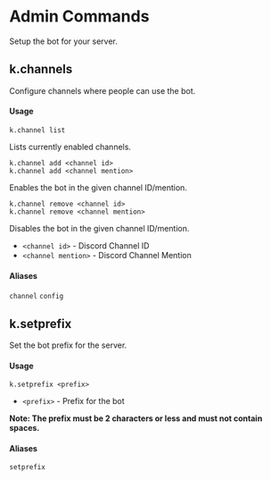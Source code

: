 # Admin Commands
Setup the bot for your server.

## k.channels
Configure channels where people can use the bot.

#### Usage
```
k.channel list
```
Lists currently enabled channels.

```
k.channel add <channel id>
k.channel add <channel mention>
```
Enables the bot in the given channel ID/mention.

```
k.channel remove <channel id>
k.channel remove <channel mention>
```
Disables the bot in the given channel ID/mention.

- `<channel id>` - Discord Channel ID
- `<channel mention>` - Discord Channel Mention

#### Aliases
`channel` `config`

## k.setprefix
Set the bot prefix for the server.

#### Usage
```
k.setprefix <prefix>
```

- `<prefix>` - Prefix for the bot

**Note: The prefix must be 2 characters or less and must not contain spaces.**

#### Aliases
`setprefix`
